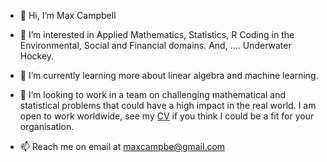 - 👋 Hi, I’m Max Campbell

- 👀 I’m interested in Applied Mathematics, Statistics, R Coding in the Environmental, Social and Financial domains. And, .... Underwater Hockey.

- 🌱 I’m currently learning more about linear algebra and machine learning.

- 💞️ I’m looking to work in a team on challenging mathematical and statistical problems that could have a high impact in the real world. I am open to work worldwide, see my [CV](https://github.com/maxcampb/maxcampb/blob/main/Max_Campbell_CV.pdf) if you think I could be a fit for your organisation.

- 📫 Reach me on email at maxcampbe@gmail.com

<!---
maxcampb/maxcampb is a ✨ special ✨ repository because its `README.md` (this file) appears on your GitHub profile.
You can click the Preview link to take a look at your changes.
--->
